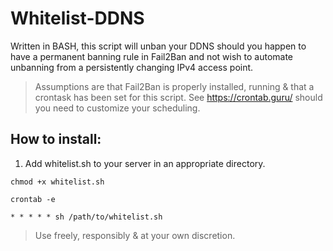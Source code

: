 # Whitelist-DDNS

Written in BASH, this script will unban your DDNS should you happen to have a permanent banning rule in Fail2Ban and not wish to automate unbanning from a persistently changing IPv4 access point.

> Assumptions are that Fail2Ban is properly installed, running & that a crontask has been set for this script. See https://crontab.guru/ should you need to customize your scheduling.

## How to install:

1. Add whitelist.sh to your server in an appropriate directory.
```
chmod +x whitelist.sh
```
```
crontab -e
```
```
* * * * * sh /path/to/whitelist.sh
```

> Use freely, responsibly & at your own discretion.
